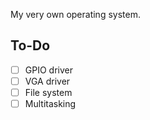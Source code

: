 My very own operating system.

## To-Do

- [ ] GPIO driver
- [ ] VGA driver
- [ ] File system
- [ ] Multitasking

